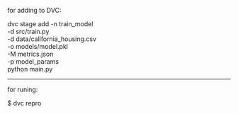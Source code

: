 for adding to DVC:

dvc stage add -n train_model \
  -d src/train.py \
  -d data/california_housing.csv \
  -o models/model.pkl \
  -M metrics.json \
  -p model_params \
  python main.py


---


for runing:

$ dvc repro
